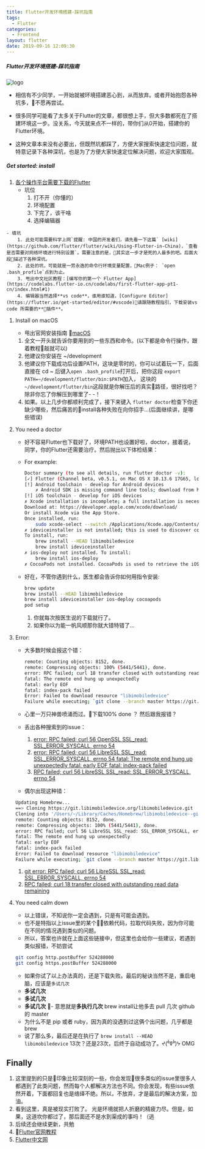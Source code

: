 ```yaml
---
title: Flutter开发环境搭建-踩坑指南
tags:
  - Flutter
categories:
  - Frontend
layout: flutter
date: 2019-09-16 12:09:30
---
```




##### Flutter开发环境搭建-踩坑指南
<!-- more -->
![logo](https://pub.dartlang.org/static/img/flutter-packages.png)

- 相信有不少同学，一开始就被环境搭建恶心到，从而放弃。或者开始抱怨各种坑多，不愿再尝试。

- 很多同学可能看了太多关于Flutter的文章，都很想上手，但大多数都死在了搭建环境这一步。没关系，今天就来点不一样的，带你们从0开始，搭建你的Flutter环境。

- 这种文章本来没有必要出，但既然坑都踩了，方便大家搜索快速定位问题，就特意记录下各种深坑，也是为了方便大家快速定位解决问题，欢迎大家围观。

##### Get started: install

1. [各个操作平台需要下载的Flutter](https://flutter.io/get-started/install/)
    - 坑位
        1. 打不开（你懂的）
        2. 环境配置
        3. 下完了，该干啥
        4. 选择编辑器
<!-- more -->
    - 填坑
        1. 此处可能需要科学上网`提醒: 中国的开发者们，请先看一下这篇` [wiki](https://github.com/flutter/flutter/wiki/Using-Flutter-in-China)，`查看是否需要对网络环境进行特别设置`。需要注意的是，其实这一步才是死的人最多的吧。后面大段描述下各种深坑。
        2. 此处的坑，可能就是一劳永逸的命令行环境变量配置，Mac例子： `open .bash_profile`点到为止。
        3. 甩出中文社区教程：[编写你的第一个 Flutter App](https://codelabs.flutter-io.cn/codelabs/first-flutter-app-pt1-cn/index.html#1)
        4. 编辑器当然选择**vs code**，谁用谁知道，[Configure Editor](https://flutter.io/get-started/editor/#vscode)请跟随教程指引，下载安装vs code 所需要的**插件**。

1. Install on macOS
    - 甩出官网安装指南 [macOS](https://flutter.io/setup-macos/)
    1. 全文一开头就告诉你要用到的一些东西和命令。(以下都是命令行操作，跟着教程敲就可以)
    1. 他建议你安装在 ~/development
    1. 他建议你下载成功后设置PATH，这块是零时的，你可以试着玩一下，后面直接在 cd ~ 后键入`open .bash_profile`打开后，把你这段 `export PATH=~/development/flutter/bin:$PATH`加入， 这块的 `~/development/flutter/bin`这段就是你解压后的真实路径，很好找吧？除非你忘了你解压到哪里了- -！
    1. 如果。以上几步你都顺利完成了，接下来键入 `flutter doctor`检查下你还缺少哪些，然后痛苦的install各种失败在向你招手...(后面继续讲，是哪些错误)

3. You need a doctor
    - 好不容易Flutter也下载好了，环境PATH也设置好啦，doctor，接着说，同学，你的Flutter还需要治疗。然后抛出以下体检结果：
    - For example:

        ```bash
        Doctor summary (to see all details, run flutter doctor -v):
        [✓] Flutter (Channel beta, v0.5.1, on Mac OS X 10.13.6 17G65, locale zh-Hans-CN)
        [!] Android toolchain - develop for Android devices
            ✗ Android SDK is missing command line tools; download from https://goo.gl/XxQghQ
        [!] iOS toolchain - develop for iOS devices
        ✗ Xcode installation is incomplete; a full installation is necessary for iOS development.
        Download at: https://developer.apple.com/xcode/download/
        Or install Xcode via the App Store.
        Once installed, run:
            sudo xcode-select --switch /Applications/Xcode.app/Contents/Developer
        ✗ ideviceinstaller is not installed; this is used to discover connected iOS devices.
        To install, run:
            brew install --HEAD libimobiledevice
            brew install ideviceinstaller
        ✗ ios-deploy not installed. To install:
            brew install ios-deploy
        ✗ CocoaPods not installed. CocoaPods is used to retrieve the iOS platform side's plugin code that your plugin usage on the Dart side.Without resolving iOS dependencies with CocoaPods, plugins will not work on iOS. For more info, see https://flutter.io/platform-plugins To install: brew install cocoapods pod setup
        ```

    - 好在，不管你遇到什么，医生都会告诉你如何用指令安装:

        ```bash
        brew update
        brew install --HEAD libimobiledevice
        brew install ideviceinstaller ios-deploy cocoapods
        pod setup
        ```

        1. 你就每次按医生说的下载就行了。
        1. 如果你以为能一帆风顺那你就大错特错了...

4. Error:
    - 大多数时候会报这个错：

        ```bash
        remote: Counting objects: 8152, done.
        remote: Compressing objects: 100% (5441/5441), done.
        error: RPC failed; curl 18 transfer closed with outstanding read data remaining
        fatal: The remote end hung up unexpectedly
        fatal: early EOF
        fatal: index-pack failed
        Error: Failed to download resource "libimobiledevice"
        Failure while executing; `git clone --branch master https://git.libimobiledevice.org/libimobiledevice.git /Users/~/Library/Caches/Homebrew/libimobiledevice--git` exited with 128.
        ```

    - 心里一万只神兽喷涌而过。下载100% done ？ 然后跟我报错？
    - 丢出各种搜索到的issue：
        1. [error: RPC failed; curl 56 OpenSSL SSL_read: SSL_ERROR_SYSCALL, errno 54](https://github.com/CocoaPods/CocoaPods/issues/7025)
        1. [error: RPC failed; curl 56 LibreSSL SSL_read: SSL_ERROR_SYSCALL, errno 54 fatal: The remote end hung up unexpectedly fatal: early EOF fatal: index-pack failed](https://www.jianshu.com/p/63ad42949061)
        1. [RPC failed; curl 56 LibreSSL SSL_read: SSL_ERROR_SYSCALL, errno 54](https://www.jianshu.com/p/803df93e84ad)
    - 偶尔出现这种错：

    ```bash
    Updating Homebrew...
    ==> Cloning https://git.libimobiledevice.org/libimobiledevice.git
    Cloning into '/Users/~/Library/Caches/Homebrew/libimobiledevice--git'...
    remote: Counting objects: 8152, done.
    remote: Compressing objects: 100% (5441/5441), done.
    error: RPC failed; curl 56 LibreSSL SSL_read: SSL_ERROR_SYSCALL, errno 54
    fatal: The remote end hung up unexpectedly
    fatal: early EOF
    fatal: index-pack failed
    Error: Failed to download resource "libimobiledevice"
    Failure while executing; `git clone --branch master https://git.libimobiledevice.org/libimobiledevice.git /Users/~/Library/Caches/Homebrew/libimobiledevice--git` exited with 128.
    ```

    1. [git error: RPC failed; curl 56 LibreSSL SSL_read: SSL_ERROR_SYSCALL, errno 54](https://github.com/lanlin/notes/issues/41)
    1. [RPC failed; curl 18 transfer closed with outstanding read data remaining](https://blog.csdn.net/IT_liuchengli/article/details/77040806)

5. You need calm down

    - 以上错误，不知说你一定会遇到，只是有可能会遇到。
    - 也不是特指以上issue里的某个依赖代码，拉取代码失败，因为你可能在不同的情况遇到类似的问题。
    - 所以，答案也许就在上面这些链接中，但这里也会给你一些建议，若遇到类似报错，不妨尝试

    ```bash
    git config http.postBuffer 524288000
    git config https.postBuffer 524288000
    ```

    - 如果你试了以上办法真的，还是下载失败。最后的秘诀当然不是，重启电脑，应该是`多试几次`
    - **多试几次**
    - **多试几次**
    - **多试几次**
    - 意思就是**多执行几次** brew install让他多去 pull 几次 github的 master
    - 为什么不是 pip 或者 ruby，因为真的没遇到过这俩个出问题，几乎都是brew
    - 说了那么多，最后还是在执行了 `brew install --HEAD libimobiledevice` 13次？还是23次，后终于自动成功了。ᔪ(⁰́◊⁰̀)ᔭ OMG

## Finally

1. 这里提到的只是印象比较深刻的一些，你会发现很多类似的issue里很多人都遇到了此类问题，然而每个人都解决方法也不同。你会发现，有些issue依然开着，下面都回复也是络绎不绝。所以，不放弃，才是最后的解决方案，加油。
1. 看到这里，真是被现实打败了。 光是环境就把人折磨的精疲力尽。但是，如果，这道坎你都过了，那后面还不是水到渠成的事吗！（逃
1. 后续还会继续更新，共勉
1. [Flutter官网教程](https://flutter-io.cn/#section-codelabs)
1. [Flutter中文网](https://flutterchina.club/)
